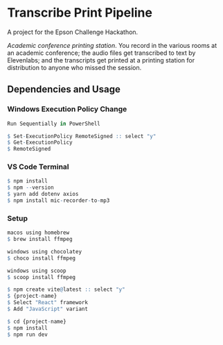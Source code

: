 # Transcribe Print Pipeline

A project for the Epson Challenge Hackathon.

*Academic conference printing station*. You record in the various rooms at an academic conference; the audio files get transcribed to text by Elevenlabs; and the transcripts get printed at a printing station for distribution to anyone who missed the session.

## Dependencies and Usage
### Windows Execution Policy Change
```r
Run Sequentially in PowerShell

$ Set-ExecutionPolicy RemoteSigned :: select "y"
$ Get-ExecutionPolicy
$ RemoteSigned
```

### VS Code Terminal
```r
$ npm install
$ npm --version
$ yarn add dotenv axios
$ npm install mic-recorder-to-mp3
```

### Setup
```r
macos using homebrew
$ brew install ffmpeg

windows using chocolatey
$ choco install ffmpeg

windows using scoop
$ scoop install ffmpeg
```

```r
$ npm create vite@latest :: select "y"
$ {project-name}
$ Select "React" framework
$ Add "JavaScript" variant
```

```r
$ cd {project-name}
$ npm install
$ npm run dev
```
